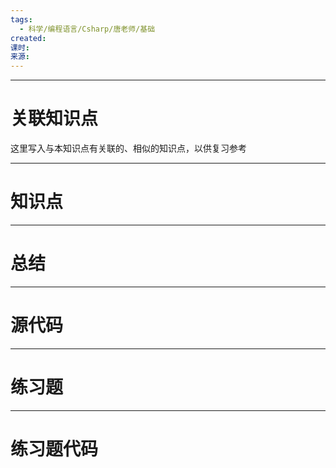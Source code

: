 ```yaml
---
tags:
  - 科学/编程语言/Csharp/唐老师/基础
created: 
课时: 
来源:
---
```


---
# 关联知识点

这里写入与本知识点有关联的、相似的知识点，以供复习参考

---
# 知识点



---
# 总结



---
# 源代码



---
# 练习题



---
# 练习题代码